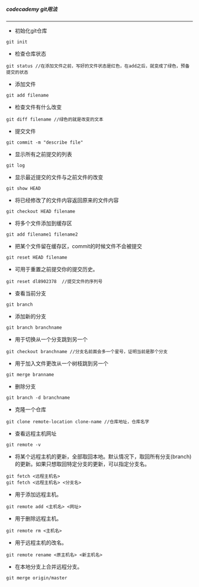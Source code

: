 ##### codecademy git用法

------
* 初始化git仓库
```
git init
```
* 检查仓库状态
```
git status //在添加文件之前，写好的文件状态是红色，在add之后，就变成了绿色，预备提交的状态
```
* 添加文件
```
git add filename
```

* 检查文件有什么改变

```
git diff filename //绿色的就是改变的文本
```

* 提交文件

```
git commit -m "describe file"
```

* 显示所有之前提交的列表

```
git log
```

* 显示最近提交的文件与之前文件的改变

```
git show HEAD
```

* 将已经修改了的文件内容返回原来的文件内容

```
git checkout HEAD filename
```
* 将多个文件添加到缓存区
```
git add filename1 filename2
```
* 把某个文件留在缓存区，commit的时候文件不会被提交
```
git reset HEAD filename
```
* 可用于重置之前提交你的提交历史。
```
git reset dl8902378  //提交文件的序列号
```
* 查看当前分支
```
git branch
```
* 添加新的分支
```
git branch branchname
```
* 用于切换从一个分支跳到另一个
```
git checkout branchname //分支名前面会多一个星号，证明当前是那个分支
```
* 用于加入文件更改从一个树枝跳到另一个
```
git merge branname
```
* 删除分支
```
git branch -d branchname
```
* 克隆一个仓库
```
git clone remote-location clone-name //仓库地址，仓库名字
```
* 查看远程主机网址
```
git remote -v
```
* 将某个远程主机的更新，全部取回本地。默认情况下，取回所有分支(branch)的更新。如果只想取回特定分支的更新，可以指定分支名。
```
git fetch <远程主机名>
git fetch <远程主机名> <分支名>
```
* 用于添加远程主机。
```
git remote add <主机名> <网址>
```
* 用于删除远程主机。
```
git remote rm <主机名>
```
* 用于远程主机的改名。
```
git remote rename <原主机名> <新主机名>
```
* 在本地分支上合并远程分支。
```
git merge origin/master
```
